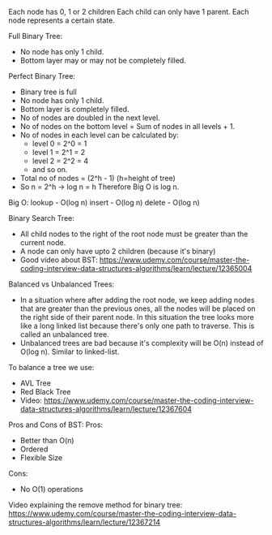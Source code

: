 Each node has 0, 1 or 2 children
Each child can only have 1 parent.
Each node represents a certain state.

Full Binary Tree:
- No node has only 1 child.
- Bottom layer may or may not be completely filled.

Perfect Binary Tree:
- Binary tree is full
- No node has only 1 child.
- Bottom layer is completely filled.
- No of nodes are doubled in the next level.
- No of nodes on the bottom level = Sum of nodes in all levels + 1.
- No of nodes in each level can be calculated by:
    - level 0 = 2^0 = 1
    - level 1 = 2^1 = 2
    - level 2 = 2^2 = 4
    - and so on.
- Total no of nodes = (2^h - 1)         (h=height of tree)
- So n = 2^h -> log n = h Therefore Big O is log n.

Big O:
lookup  - O(log n)
insert  - O(log n)
delete  - O(log n)

Binary Search Tree:
- All child nodes to the right of the root node must be greater than the current node.
- A node can only have upto 2 children (because it's binary)
- Good video about BST: https://www.udemy.com/course/master-the-coding-interview-data-structures-algorithms/learn/lecture/12365004

Balanced vs Unbalanced Trees:
- In a situation where after adding the root node, we keep adding nodes that are greater than the previous ones, all the nodes will be placed on the right side of their parent node. In this situation the tree looks more like a long linked list because there's only one path to traverse. This is called an unbalanced tree.
- Unbalanced trees are bad because it's complexity will be O(n) instead of O(log n). Similar to linked-list.

To balance a tree we use:
- AVL Tree
- Red Black Tree
- Video: https://www.udemy.com/course/master-the-coding-interview-data-structures-algorithms/learn/lecture/12367604

Pros and Cons of BST:
Pros:
- Better than O(n)
- Ordered
- Flexible Size

Cons:
- No O(1) operations


Video explaining the remove method for binary tree:
https://www.udemy.com/course/master-the-coding-interview-data-structures-algorithms/learn/lecture/12367214